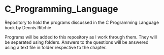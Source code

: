 # C_Programming_Language
Repository to hold the programs discussed in the C Programming Language book by Dennis Ritchie

Programs will be added to this repository as I work through them. They will be separated using folders.
Answers to the questions will be answered using a text file in folder respective to the chapter.